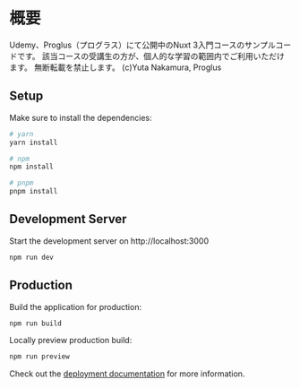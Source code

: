 # 概要
Udemy、Proglus（プログラス）にて公開中のNuxt 3入門コースのサンプルコードです。
該当コースの受講生の方が、個人的な学習の範囲内でご利用いただけます。
無断転載を禁止します。
(c)Yuta Nakamura, Proglus

## Setup

Make sure to install the dependencies:

```bash
# yarn
yarn install

# npm
npm install

# pnpm
pnpm install
```

## Development Server

Start the development server on http://localhost:3000

```bash
npm run dev
```

## Production

Build the application for production:

```bash
npm run build
```

Locally preview production build:

```bash
npm run preview
```

Check out the [deployment documentation](https://nuxt.com/docs/getting-started/deployment) for more information.
